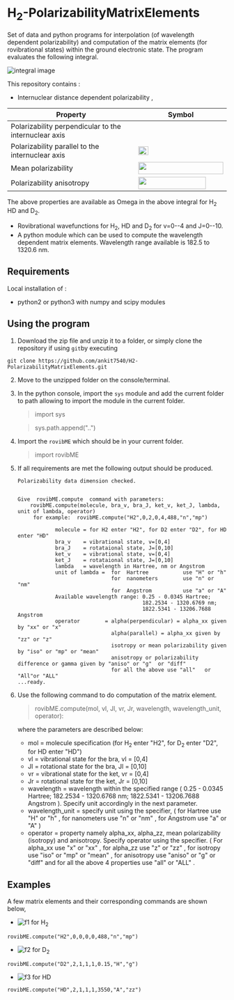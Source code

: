 # H<sub>2</sub>-PolarizabilityMatrixElements
Set of data and python programs for interpolation (of wavelength dependent polarizability) and computation of the matrix elements (for rovibrational states) within the ground electronic state. The program evaluates the following integral.

![integral image][img0]

This repository contains :
 - Internuclear distance dependent polarizability  ,
 
Property | Symbol
------------ | -------------
Polarizability perpendicular to the internuclear axis | <img src="https://github.com/ankit7540/H2-PolarizabilityMatrixElements/blob/master/image/alpha_perp.png" data-canonical-src="https://github.com/ankit7540/H2-PolarizabilityMatrixElements/blob/master/image/alpha_perp.png" width="30" height="15" />
Polarizability parallel to the internuclear axis | <img src="https://github.com/ankit7540/H2-PolarizabilityMatrixElements/blob/master/image/alpha_parallel.png" data-canonical-src="https://github.com/ankit7540/H2-PolarizabilityMatrixElements/blob/master/image/alpha_parallel.png" width="23" height="20" />
Mean polarizability | <img src="https://github.com/ankit7540/H2-PolarizabilityMatrixElements/blob/master/image/alpha_mp.png" data-canonical-src="https://github.com/ankit7540/H2-PolarizabilityMatrixElements/blob/master/image/alpha_mp.png" width="195" height="28" />
Polarizability anisotropy | <img src="https://github.com/ankit7540/H2-PolarizabilityMatrixElements/blob/master/image/gamma.png" data-canonical-src="https://github.com/ankit7540/H2-PolarizabilityMatrixElements/blob/master/image/gamma.png" width="155" height="28" />

The above properties are available as Omega in the above integral for H<sub>2</sub> HD and D<sub>2</sub>.
 - Rovibrational wavefunctions for H<sub>2</sub>, HD and D<sub>2</sub> for v=0--4 and J=0--10.
 - A python module which can be used to compute the wavelength dependent matrix elements. Wavelength range available is 182.5 to 1320.6 nm.
 
**Requirements**
---

Local installation of : 
  - python2 or python3 with numpy and scipy modules
 
 

**Using the program**
---
1. Download the zip file and unzip it to a folder, or simply clone the repository if using `git`by executing

``` git clone https://github.com/ankit7540/H2-PolarizabilityMatrixElements.git ```

2. Move to the unzipped folder on the console/terminal.
3. In the python console, import the `sys` module and add the current folder to path allowing to import the module in the current folder.
    > import sys
    
    > sys.path.append("..")
     
4. Import the `rovibME` which should be in your current folder.
    > import rovibME
5. If all requirements are met the following output should be produced.
    ```
    Polarizability data dimension checked.


    Give  rovibME.compute  command with parameters:
        rovibME.compute(molecule, bra_v, bra_J, ket_v, ket_J, lambda, unit of lambda, operator)
         for example:  rovibME.compute("H2",0,2,0,4,488,"n","mp")

                molecule = for H2 enter "H2", for D2 enter "D2", for HD enter "HD"
                bra_v    = vibrational state, v=[0,4]
                bra_J    = rotataional state, J=[0,10]
                ket_v    = vibrational state, v=[0,4]
                ket_J    = rotataional state, J=[0,10]
                lambda   = wavelength in Hartree, nm or Angstrom
                unit of lambda =  for  Hartree           use "H" or "h"
                                  for  nanometers        use "n" or "nm"
                                  for  Angstrom          use "a" or "A"
                Available wavelength range: 0.25 - 0.0345 Hartree;
                                            182.2534 - 1320.6769 nm;
                                            1822.5341 - 13206.7688 Angstrom
                operator        = alpha(perpendicular) = alpha_xx given by "xx" or "x"
                                  alpha(parallel) = alpha_xx given by "zz" or "z"
                                  isotropy or mean polarizability given by "iso" or "mp" or "mean"
                                  anisotropy or polarizability difference or gamma given by "aniso" or "g"  or "diff"
                                  for all the above use "all"   or  "All"or "ALL"
    ...ready.

    ```
6. Use the following command to do computation of the matrix element.
    > rovibME.compute(mol, vl, Jl, vr, Jr, wavelength, wavelength_unit, operator):
    
    where the parameters are described below: 
      
    - mol  =    molecule specification (for H<sub>2</sub> enter "H2", for D<sub>2</sub> enter "D2", for HD enter "HD")
    - vl   =    vibrational state for the bra, vl = [0,4]
    - Jl   =    rotational state for the bra,  Jl = [0,10]
    - vr   =    vibrational state for the ket, vr = [0,4]
    - Jr   =    rotational state for the ket,  Jr = [0,10]
    - wavelength =  wavelength within the specified range ( 0.25 - 0.0345 Hartree;  182.2534 - 1320.6768  nm;  1822.5341 - 13206.7688  Angstrom ). Specify unit accordingly in the next parameter.
    - wavelength_unit = specify unit using the specifier, ( for  Hartree use "H" or "h" , for  nanometers use "n" or "nm" , for  Angstrom use "a" or "A"  )
    - operator   = property namely alpha_xx, alpha_zz, mean polarizability (isotropy) and anisotropy. Specify operator using the specifier. ( For  alpha_xx  use "x"     or  "xx" , for  alpha_zz  use "z"     or  "zz" , for  isotropy  use "iso"   or  "mp" or "mean" , for  anisotropy use "aniso" or  "g"  or "diff" and for  all the above 4 properties  use "all"   or  "ALL" .

**Examples**
---

A few matrix elements and their corresponding commands are shown below,

- ![f1] for H<sub>2</sub> 
 
```rovibME.compute("H2",0,0,0,0,488,"n","mp")``` 


- ![f2] for D<sub>2</sub>

```rovibME.compute("D2",2,1,1,1,0.15,"H","g")``` 


- ![f3] for HD

```rovibME.compute("HD",2,1,1,1,3550,"A","zz")``` 
 
[f1]: http://chart.apis.google.com/chart?cht=tx&chl=\langle\psi_{v=0,J=0}|\bar{\alpha}|\psi_{v=0,J=0}\rangle
[f2]: http://chart.apis.google.com/chart?cht=tx&chl=\langle\psi_{v=2,J=1}|\gamma|\psi_{v=1,J=1}\rangle
[f3]: http://chart.apis.google.com/chart?cht=tx&chl=\langle\psi_{v=2,J=1}|\alpha_{\parallel}|\psi_{v=1,J=1}\rangle

[img0]: https://github.com/ankit7540/H2-PolarizabilityMatrixElements/blob/master/image/01-05-2018_82.png "Logo Title Text 2"
[img1]: https://github.com/ankit7540/H2-PolarizabilityMatrixElements/blob/master/image/alpha_perp.png "Logo alpha_{perp}"
[img2]: https://github.com/ankit7540/H2-PolarizabilityMatrixElements/blob/master/image/alpha_parallel.png "Logo alpha_{paralell}"
[img3]: https://github.com/ankit7540/H2-PolarizabilityMatrixElements/blob/master/image/alpha_mp.png "Logo alpha_{mp}"
[img4]: https://github.com/ankit7540/H2-PolarizabilityMatrixElements/blob/master/image/gamma.png "Logo alpha_{aniso}"
